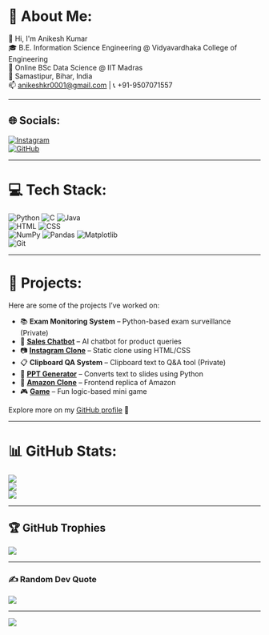 # 💫 About Me:
👋 Hi, I'm Anikesh Kumar  
🎓 B.E. Information Science Engineering @ Vidyavardhaka College of Engineering  
📘 Online BSc Data Science @ IIT Madras  
📍 Samastipur, Bihar, India  
📫 anikeshkr0001@gmail.com | 📞 +91-9507071557  

---

## 🌐 Socials:
[![Instagram](https://img.shields.io/badge/Instagram-%23E4405F.svg?logo=Instagram&logoColor=white)](https://instagram.com/Anikesh_op)  
[![GitHub](https://img.shields.io/badge/GitHub-%2312100E.svg?logo=github&logoColor=white)](https://github.com/Anikesh0001)

---

# 💻 Tech Stack:
![Python](https://img.shields.io/badge/python-3670A0?style=plastic&logo=python&logoColor=ffdd54) 
![C](https://img.shields.io/badge/c-%2300599C.svg?style=plastic&logo=c&logoColor=white) 
![Java](https://img.shields.io/badge/java-%23ED8B00.svg?style=plastic&logo=openjdk&logoColor=white)  
![HTML](https://img.shields.io/badge/html5-%23E34F26.svg?style=plastic&logo=html5&logoColor=white)
![CSS](https://img.shields.io/badge/css3-%231572B6.svg?style=plastic&logo=css3&logoColor=white)  
![NumPy](https://img.shields.io/badge/numpy-%23013243.svg?style=plastic&logo=numpy&logoColor=white)
![Pandas](https://img.shields.io/badge/pandas-%23150458.svg?style=plastic&logo=pandas&logoColor=white)
![Matplotlib](https://img.shields.io/badge/Matplotlib-%23ffffff.svg?style=plastic&logo=Matplotlib&logoColor=black)  
![Git](https://img.shields.io/badge/git-%23F05033.svg?style=plastic&logo=git&logoColor=white)

---

# 🚀 Projects:
Here are some of the projects I’ve worked on:

- 📚 **Exam Monitoring System** – Python-based exam surveillance (Private)  
- 💬 **[Sales Chatbot](https://github.com/Anikesh0001/sales_chatbot)** – AI chatbot for product queries  
- 📷 **[Instagram Clone](https://github.com/Anikesh0001/Instagram_clone)** – Static clone using HTML/CSS  
- 📋 **Clipboard QA System** – Clipboard text to Q&A tool (Private)  
- 🎯 **[PPT Generator](https://github.com/Anikesh0001/ppt_generator)** – Converts text to slides using Python  
- 🛒 **[Amazon Clone](https://github.com/Anikesh0001/amazon-clone)** – Frontend replica of Amazon  
- 🎮 **[Game](https://github.com/Anikesh0001/game)** – Fun logic-based mini game

Explore more on my [GitHub profile](https://github.com/Anikesh0001) 🚀

---

# 📊 GitHub Stats:
![](https://github-readme-stats.vercel.app/api?username=Anikesh0001&theme=shadow_green&hide_border=false&include_all_commits=false&count_private=false)<br/>
![](https://nirzak-streak-stats.vercel.app/?user=Anikesh0001&theme=shadow_green&hide_border=false)<br/>
![](https://github-readme-stats.vercel.app/api/top-langs/?username=Anikesh0001&theme=shadow_green&hide_border=false&include_all_commits=false&count_private=false&layout=compact)

---

## 🏆 GitHub Trophies
![](https://github-profile-trophy.vercel.app/?username=Anikesh0001&theme=gruvbox&no-frame=false&no-bg=true&margin-w=4)

---

### ✍️ Random Dev Quote
![](https://quotes-github-readme.vercel.app/api?type=horizontal&theme=radical)

---

[![](https://visitcount.itsvg.in/api?id=Anikesh0001&icon=0&color=0)](https://visitcount.itsvg.in)

<!-- Proudly created with GPRM ( https://gprm.itsvg.in ) -->
